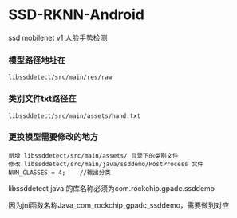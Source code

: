 # SSD-RKNN-Android
ssd mobilenet v1 人脸手势检测

### 模型路径地址在
```
libssddetect/src/main/res/raw
```
### 类别文件txt路径在
```
libssddetect/src/main/assets/hand.txt
```

### 更换模型需要修改的地方
```
新增 libssddetect/src/main/assets/ 目录下的类别文件
修改 libssddetect/src/main/java/ssddemo/PostProcess 文件
NUM_CLASSES = 4;    //输出分类
```

libssddetect java 的库名称必须为com.rockchip.gpadc.ssddemo

因为jni函数名称Java_com_rockchip_gpadc_ssddemo，需要做到对应
